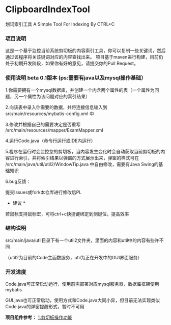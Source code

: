 # ClipboardIndexTool
划词索引工具    A Simple Tool For Indexing By CTRL+C 

### 项目说明

这是一个基于监控当前系统剪切板的内容索引工具，你可以复制一些关键词，然后通过该程序将关该键词对应的内容查找出来。
项目基于maven进行构建，目前仍处于初期开发阶段，如果你有好的意见，请提交你的Pull Request。

### 使用说明 beta 0.1版本 (ps:需要有java以及mysql操作基础）

1.你需要拥有一个mysql数据库，并创建一个内含两个属性的表（一个属性为问题，另一个属性为该问题对应的索引结果）

2.向该表中录入你需要的数据，并将连接信息输入到  src/main/resources/mybatis-config.xml 中

3.修改并根据自己的需要决定是否重写 /src/main/resources/mapper/ExamMapper.xml 

4.运行Code.java（命令行运行或IDE内运行）

5.程序在运行时会监控您的剪切板，当内容发生变化时会自动获取当前剪切板的内容进行索引，并将索引结果以弹窗的方式展示出来，弹窗的样式可在 /src/main/java/util/util2/WindowTip.java 中自由修改，需要有Java Swing的基础知识

6.bug反馈：

提交Issues或fork本仓库进行修改后PL

* 建议 *

若鼠标支持鼠标宏，可将ctrl+c快捷键绑定到侧键位，提高效率


### 结构说明

src/main/java/util目录下有一个util2文件夹，里面的内容和util中的内容有些许不同

（util2为目前的Code主函数服务，util为正在开发中的GUI界面服务）

### 开发进度

Code.java可正常启动运行，使用前需部署对应mysql服务器，数据库框架使用mybatis

GUI.java也可正常启动，使用方式和Code.java大同小异，但目前无法实现类似Code.java的弹窗提醒形式，暂时不可用


**项目组件参考：**
[1.剪切板操作功能 ](https://blog.csdn.net/xietansheng/article/details/70478266 "1.剪切板操作功能 ")
